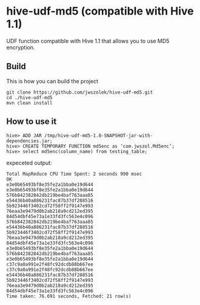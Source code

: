 # hive-udf-md5 (compatible with Hive 1.1)

UDF function compatible with Hive 1.1 that allows you to use MD5 encryption.

## Build
This is how you can build the project

```
git clone https://github.com/jwszolek/hive-udf-md5.git
cd ./hive-udf-md5
mvn clean install
```

## How to use it

```
hive> ADD JAR /tmp/hive-udf-md5-1.0-SNAPSHOT-jar-with-dependencies.jar;
hive> CREATE TEMPORARY FUNCTION md5enc as ‘com.jwszol.Md5enc’;
hive> select md5enc(column_name) from testing_table;
```

expeceted output:

```
Total MapReduce CPU Time Spent: 2 seconds 990 msec
OK
e3e0b65493bf8e35fe2a1bba0e19d644
e3e0b65493bf8e35fe2a1bba0e19d644
576b842382842db219be4baf763aaa85
e54436b40a886231fac87b37df288516
5b923446f3402cd72f58ff2f9147e993
76eaa3e9479d0b2ab218a9cd212ed395
84d54dbf45e73a1e33fd3fc563e4c096
576b842382842db219be4baf763aaa85
e54436b40a886231fac87b37df288516
5b923446f3402cd72f58ff2f9147e993
76eaa3e9479d0b2ab218a9cd212ed395
84d54dbf45e73a1e33fd3fc563e4c096
e3e0b65493bf8e35fe2a1bba0e19d644
576b842382842db219be4baf763aaa85
e3e0b65493bf8e35fe2a1bba0e19d644
c37c9a0a991e2f48fc92dcdb88b667ee
c37c9a0a991e2f48fc92dcdb88b667ee
e54436b40a886231fac87b37df288516
5b923446f3402cd72f58ff2f9147e993
76eaa3e9479d0b2ab218a9cd212ed395
84d54dbf45e73a1e33fd3fc563e4c096
Time taken: 76.691 seconds, Fetched: 21 row(s)
```





